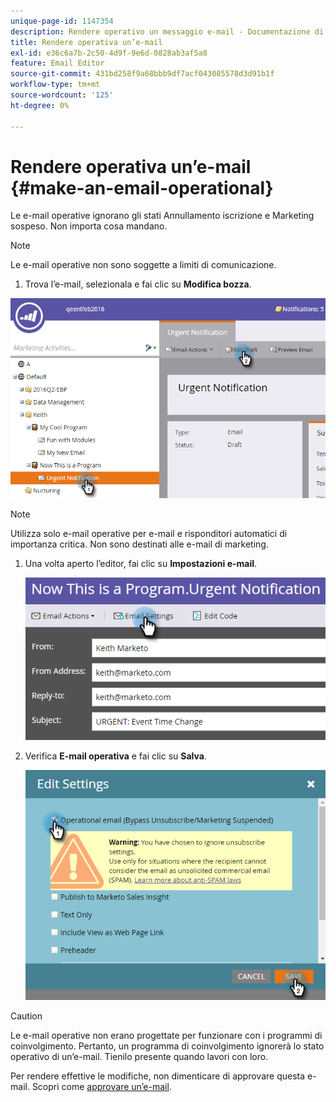 ```yaml
---
unique-page-id: 1147354
description: Rendere operativo un messaggio e-mail - Documentazione di Marketo - Documentazione del prodotto
title: Rendere operativa un’e-mail
exl-id: e36c6a7b-2c50-4d9f-9e6d-0828ab3af5a8
feature: Email Editor
source-git-commit: 431bd258f9a68bbb9df7acf043085578d3d91b1f
workflow-type: tm+mt
source-wordcount: '125'
ht-degree: 0%

---
```


# Rendere operativa un’e-mail {#make-an-email-operational}

Le e-mail operative ignorano gli stati Annullamento iscrizione e Marketing sospeso. Non importa cosa mandano.

>[!NOTE]
>
>Le e-mail operative non sono soggette a limiti di comunicazione.

1. Trova l’e-mail, selezionala e fai clic su **Modifica bozza**.

![](assets/one-1.png)

>[!NOTE]
>
>Utilizza solo e-mail operative per e-mail e risponditori automatici di importanza critica. Non sono destinati alle e-mail di marketing.

1. Una volta aperto l’editor, fai clic su **Impostazioni e-mail**.

   ![](assets/two-1.png)

1. Verifica **E-mail operativa** e fai clic su **Salva**.

   ![](assets/three.png)

>[!CAUTION]
>
>Le e-mail operative non erano progettate per funzionare con i programmi di coinvolgimento. Pertanto, un programma di coinvolgimento ignorerà lo stato operativo di un’e-mail. Tienilo presente quando lavori con loro.

Per rendere effettive le modifiche, non dimenticare di approvare questa e-mail. Scopri come  [approvare un’e-mail](/help/marketo/product-docs/email-marketing/general/creating-an-email/approve-an-email.md).
